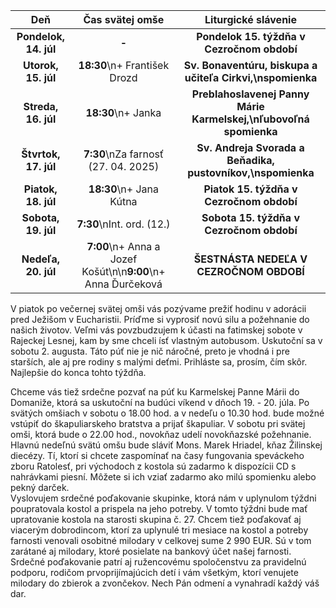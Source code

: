 <!-- title: "Informácie o omšiach - 13. - 20. júl" -->
<!-- date: "2025-07-13" -->

<!-- table-setup wrapStyle=row; wrapOn=max-width:767px; wrapHideHeader=true -->
| Deň | Čas svätej omše | Liturgické slávenie |
| :---: | :---: | :---: |
| **Pondelok, 14. júl** | **-** | **Pondelok 15. týždňa v Cezročnom období** |
| **Utorok, 15. júl** | **18:30**\n+ František Drozd | **Sv. Bonaventúru, biskupa a učiteľa Cirkvi,\nspomienka** |
| **Streda, 16. júl** | **18:30**\n+ Janka | **Preblahoslavenej Panny Márie Karmelskej,\nľubovoľná spomienka** |
| **Štvrtok, 17. júl** | **7:30**\nZa farnosť (27. 04. 2025) | **Sv. Andreja Svorada a Beňadika, pustovníkov,\nspomienka** |
| **Piatok, 18. júl** | **18:30**\n+ Jana Kútna | **Piatok 15. týždňa v Cezročnom období** |
| **Sobota, 19. júl** | **7:30**\nInt. ord. (12.) | **Sobota 15. týždňa v Cezročnom období** |
| **Nedeľa, 20. júl** | **7:00**\n+ Anna a Jozef Košút\n\n**9:00**\n+ Anna Ďurčeková | **ŠESTNÁSTA NEDEĽA V CEZROČNOM OBDOBÍ** |


V piatok po večernej svätej omši vás pozývame prežiť hodinu v adorácii pred Ježišom v Eucharistii. Príďme si vyprosiť novú silu a požehnanie do našich životov. 
Veľmi vás povzbudzujem k účasti na fatimskej sobote v Rajeckej Lesnej, kam by sme chceli ísť vlastným autobusom. Uskutoční sa v sobotu 2. augusta. Táto púť nie je nič náročné, preto je vhodná i pre starších, ale aj pre rodiny s malými deťmi. Prihláste sa, prosím, čím skôr. Najlepšie do konca tohto týždňa. 

Chceme vás tiež srdečne pozvať na púť ku Karmelskej Panne Márii do Domaniže, ktorá sa uskutoční na budúci víkend v dňoch 19. - 20. júla. Po svätých omšiach v sobotu o 18.00 hod. a v nedeľu o 10.30 hod. bude možné vstúpiť do škapuliarskeho bratstva a prijať škapuliar. V sobotu pri svätej omši, ktorá bude o 22.00 hod., novokňaz udelí novokňazské požehnanie. Hlavnú nedeľnú svätú omšu bude sláviť Mons. Marek Hriadel, kňaz Žilinskej diecézy.
Tí, ktorí si chcete zaspomínať na časy fungovania speváckeho zboru Ratolesť, pri východoch z kostola sú zadarmo k dispozícii CD s nahrávkami piesní. Môžete si ich vziať zadarmo ako milú spomienku alebo pekný darček.  
Vyslovujem srdečné poďakovanie skupinke, ktorá nám v uplynulom týždni poupratovala kostol a prispela na jeho potreby. V tomto týždni bude mať upratovanie kostola na starosti skupina č. 27.
Chcem tiež poďakovať aj viacerým dobrodincom, ktorí za uplynulé tri mesiace na kostol a potreby farnosti venovali osobitné milodary v celkovej sume 2 990 EUR. Sú v tom zarátané aj milodary, ktoré posielate na bankový účet našej farnosti. Srdečné poďakovanie patrí aj ružencovému spoločenstvu za pravidelnú podporu, rodičom prvoprijímajúcich detí i vám všetkým, ktorí venujete milodary do zbierok a zvončekov. Nech Pán odmení a vynahradí každý váš dar.